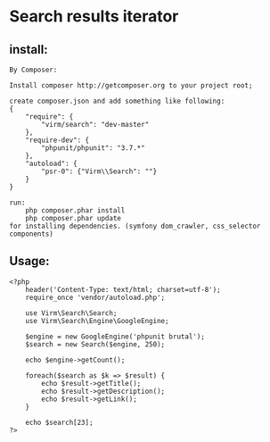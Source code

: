 Search results iterator
=====================

install:
---------
    By Composer:

    Install composer http://getcomposer.org to your project root;

    create composer.json and add something like following:
    {
        "require": {
            "virm/search": "dev-master"
        },
        "require-dev": {
            "phpunit/phpunit": "3.7.*"
        },
        "autoload": {
            "psr-0": {"Virm\\Search": ""}
        }
    }

    run:
        php composer.phar install
        php composer.phar update
    for installing dependencies. (symfony dom_crawler, css_selector components)


Usage:
---------
    <?php
        header('Content-Type: text/html; charset=utf-8');
        require_once 'vendor/autoload.php';

        use Virm\Search\Search;
        use Virm\Search\Engine\GoogleEngine;

        $engine = new GoogleEngine('phpunit brutal');
        $search = new Search($engine, 250);

        echo $engine->getCount();

        foreach($search as $k => $result) {
            echo $result->getTitle();
            echo $result->getDescription();
            echo $result->getLink();
        }

        echo $search[23];
    ?>

